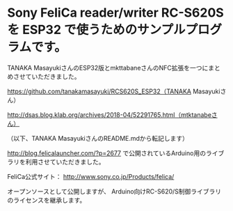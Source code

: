 # Sony FeliCa reader/writer RC-S620S を ESP32 で使うためのサンプルプログラムです。

TANAKA MasayukiさんのESP32版とmkttabaneさんのNFC拡張を一つにまとめさせていただきました。

https://github.com/tanakamasayuki/RCS620S_ESP32（TANAKA Masayukiさん）

http://dsas.blog.klab.org/archives/2018-04/52291765.html（mtktanabeさん）

（以下、TANAKA MasayukiさんのREADME.mdから転記します）

http://blog.felicalauncher.com/?p=2677 で公開されているArduino用のライブラリを利用させていただきました。

FeliCa公式サイト： http://www.sony.co.jp/Products/felica/

オープンソースとして公開しますが、 Arduino向けRC-S620/S制御ライブラリのライセンスを継承します。
